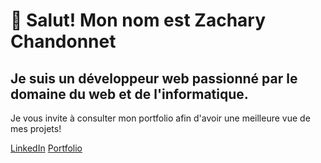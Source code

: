 # 👋 Salut! Mon nom est Zachary Chandonnet

## Je suis un développeur web passionné par le domaine du web et de l'informatique.
Je vous invite à consulter mon portfolio afin d'avoir une meilleure vue de mes projets!

[LinkedIn](https://www.linkedin.com/in/zachary-chandonnet/)
[Portfolio](https://zacharychandonnet.netlify.app/)


<!---
ZacharyChandonnet/ZacharyChandonnet is a ✨ special ✨ repository because its `README.md` (this file) appears on your GitHub profile.
You can click the Preview link to take a look at your changes.
--->
